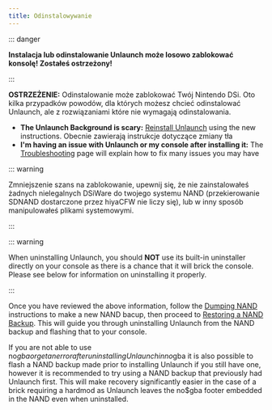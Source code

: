 ```yaml
---
title: Odinstalowywanie
---
```


::: danger

**Instalacja lub odinstalowanie Unlaunch może losowo zablokować konsolę! Zostałeś ostrzeżony!**

:::

**OSTRZEŻENIE:** Odinstalowanie może zablokować Twój Nintendo DSi. Oto kilka przypadków powodów, dla których możesz chcieć odinstalować Unlaunch, ale z rozwiązaniami które nie wymagają odinstalowania.

- **The Unlaunch Background is scary:** [Reinstall Unlaunch](installing-unlaunch.html) using the new instructions. Obecnie zawierają instrukcje dotyczące zmiany tła
- **I'm having an issue with Unlaunch or my console after installing it:** The [Troubleshooting](troubleshooting.html#unlaunch) page will explain how to fix many issues you may have

::: warning

Zmniejszenie szans na zablokowanie, upewnij się, że nie zainstalowałeś żadnych nielegalnych DSiWare do twojego systemu NAND (przekierowanie SDNAND dostarczone przez hiyaCFW nie liczy się), lub w inny sposób manipulowałeś plikami systemowymi.

:::

::: warning

When uninstalling Unlaunch, you should **NOT** use its built-in uninstaller directly on your console as there is a chance that it will brick the console. Please see below for information on uninstalling it properly.

:::

Once you have reviewed the above information, follow the [Dumping NAND](dumping-nand.html) instructions to make a new NAND bacup, then proceed to [Restoring a NAND Backup](restoring-nand.html). This will guide you through uninstalling Unlaunch from the NAND backup and flashing that to your console.

If you are not able to use no$gba or get an error after uninstalling Unlaunch in no$gba it is also possible to flash a NAND backup made prior to installing Unlaunch if you still have one, however it is recommended to try using a NAND backup that previously had Unlaunch first. This will make recovery significantly easier in the case of a brick requiring a hardmod as Unlaunch leaves the no$gba footer embedded in the NAND even when uninstalled.
